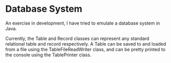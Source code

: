 # Database System
An exercise in development, I have tried to emulate a database system in Java.

Currently, the Table and Record classes can represent any standard relational table and record respectively. 
A Table can be saved to and loaded from a file using the TableFileReadWriter class, and can be pretty printed to the console using the TablePrinter class.
